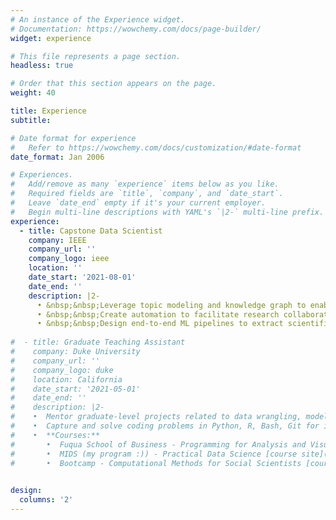 ```yaml
---
# An instance of the Experience widget.
# Documentation: https://wowchemy.com/docs/page-builder/
widget: experience

# This file represents a page section.
headless: true

# Order that this section appears on the page.
weight: 40

title: Experience
subtitle:

# Date format for experience
#   Refer to https://wowchemy.com/docs/customization/#date-format
date_format: Jan 2006

# Experiences.
#   Add/remove as many `experience` items below as you like.
#   Required fields are `title`, `company`, and `date_start`.
#   Leave `date_end` empty if it's your current employer.
#   Begin multi-line descriptions with YAML's `|2-` multi-line prefix.
experience:
  - title: Capstone Data Scientist
    company: IEEE
    company_url: ''
    company_logo: ieee
    location: ''
    date_start: '2021-08-01'
    date_end: ''
    description: |2-
      • &nbsp;&nbsp;Leverage topic modeling and knowledge graph to enable efficient cross-disciplinary research and new concepts discovery for large-scale datasets (5.4M+ publications) hosted by IEEE *Xplore* digital library.  
      • &nbsp;&nbsp;Create automation to facilitate research collaboration across divisions and increase search efficiency.  
      • &nbsp;&nbsp;Design end-to-end ML pipelines to extract scientific concepts, validate through graph linkages; Tag paper with concepts based on relevancy, and establish the parent-child hierarchy between concepts.  
        
#  - title: Graduate Teaching Assistant
#    company: Duke University
#    company_url: ''
#    company_logo: duke
#    location: California
#    date_start: '2021-05-01'
#    date_end: ''
#    description: |2-
#    •  Mentor graduate-level projects related to data wrangling, modeling, analysis, and application.  
#    •  Capture and solve coding problems in Python, R, Bash, Git for inter-disciplinary students.  
#    •  **Courses:**  
#       •  Fuqua School of Business - Programming for Analysis and Visualization, Data Analytics and Applications [course site](https://www.fuqua.duke.edu/programs/accelerated-msqm-business-analytics/curriculum)  
#       •  MIDS (my program :)) - Practical Data Science [course site](https://www.practicaldatascience.org/html/index.html)  
#       •  Bootcamp - Computational Methods for Social Scientists [course site](https://cm4ss.com/html/index.html)  
    

design:
  columns: '2'
---
```

